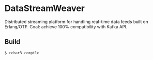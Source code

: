 DataStreamWeaver
=====

Distributed streaming platform for handling real-time data feeds built on Erlang/OTP. Goal: achieve 100% compatibility with Kafka API.

Build
-----

    $ rebar3 compile

